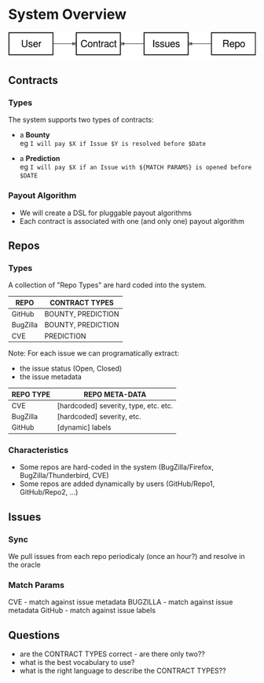 # System Overview

![Entities](/img/__Overview.png)

## Contracts

### Types

The system supports two types of contracts:

- a **Bounty** <br/>
  eg `I will pay $X if Issue $Y is resolved before $Date`

- a **Prediction** <br/>
  eg `I will pay $X if an Issue with ${MATCH PARAMS} is opened before $DATE`

### Payout Algorithm

- We will create a DSL for pluggable payout algorithms
- Each contract is associated with one (and only one) payout algorithm

## Repos 

### Types

A collection of "Repo Types" are hard coded into the system.

| REPO     | CONTRACT TYPES     |
|----------|--------------------|
| GitHub   | BOUNTY, PREDICTION |
| BugZilla | BOUNTY, PREDICTION |
| CVE      | PREDICTION         |

Note: For each issue we can programatically extract:

- the issue status (Open, Closed)
- the issue metadata

| REPO TYPE | REPO META-DATA                        |
|-----------|---------------------------------------|
| CVE       | [hardcoded] severity, type, etc. etc. |
| BugZilla  | [hardcoded] severity, etc.            |
| GitHub    | [dynamic] labels                      |

### Characteristics

- Some repos are hard-coded in the system (BugZilla/Firefox, BugZilla/Thunderbird, CVE)
- Some repos are added dynamically by users (GitHub/Repo1, GitHub/Repo2, ...)

## Issues

### Sync

We pull issues from each repo periodicaly (once an hour?) and resolve in the oracle

### Match Params

CVE - match against issue metadata
BUGZILLA - match against issue metadata
GitHub - match against issue labels

## Questions

- are the CONTRACT TYPES correct - are there only two??
- what is the best vocabulary to use?
- what is the right language to describe the CONTRACT TYPES??
